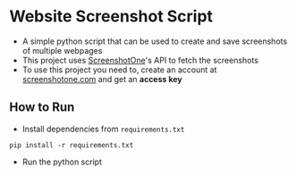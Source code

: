 # Website Screenshot Script
* A simple python script that can be used to create and save screenshots of multiple webpages
* This project uses [ScreenshotOne](https://screenshotone.com/)'s API to fetch the screenshots
* To use this project you need to, create an account at [screenshotone.com](https://screenshotone.com/) and get an **access key**
  
## How to Run 
* Install dependencies from `requirements.txt`
```
pip install -r requirements.txt
```
* Run the python script

